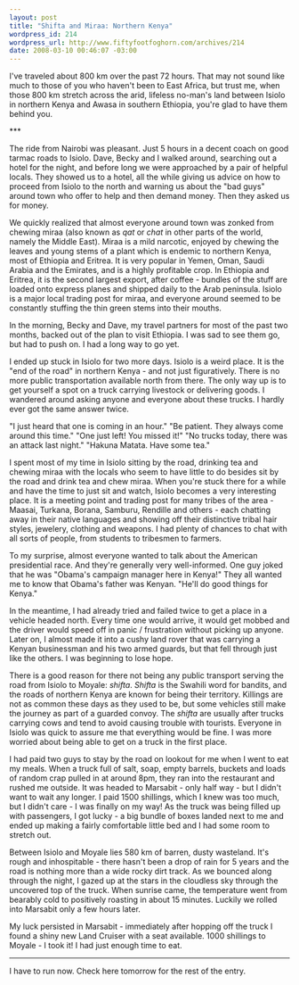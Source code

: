```yaml
--- 
layout: post
title: "Shifta and Miraa: Northern Kenya"
wordpress_id: 214
wordpress_url: http://www.fiftyfootfoghorn.com/archives/214
date: 2008-03-10 00:46:07 -03:00
---
```

I've traveled about 800 km over the past 72 hours. That may not sound like much to those of you who haven't been to East Africa, but trust me, when those 800 km stretch across the arid, lifeless no-man's land between Isiolo in northern Kenya and Awasa in southern Ethiopia, you're glad to have them behind you.

<div class="center">***</div>

The ride from Nairobi was pleasant. Just 5 hours in a decent coach on good tarmac roads to Isiolo. Dave, Becky and I walked around, searching out a hotel for the night, and before long we were approached by a pair of helpful locals. They showed us to a hotel, all the while giving us advice on how to proceed from Isiolo to the north and warning us about the "bad guys" around town who offer to help and then demand money. Then they asked us for money.

We quickly realized that almost everyone around town was zonked from chewing miraa (also known as <i>qat</i> or <i>chat</i> in other parts of the world, namely the Middle East). Miraa is a mild narcotic, enjoyed by chewing the leaves and young stems of a plant which is endemic to northern Kenya, most of Ethiopia and Eritrea. It is very popular in Yemen, Oman, Saudi Arabia and the Emirates, and is a highly profitable crop. In Ethiopia and Eritrea, it is the second largest export, after coffee - bundles of the stuff are loaded onto express planes and shipped daily to the Arab peninsula. Isiolo is a major local trading post for miraa, and everyone around seemed to be constantly stuffing the thin green stems into their mouths.

In the morning, Becky and Dave, my travel partners for most of the past two months, backed out of the plan to visit Ethiopia. I was sad to see them go, but had to push on. I had a long way to go yet.

I ended up stuck in Isiolo for two more days. Isiolo is a weird place. It is the "end of the road" in northern Kenya - and not just figuratively. There is no more public transportation available north from there. The only way up is to get yourself a spot on a truck carrying livestock or delivering goods. I wandered around asking anyone and everyone about these trucks. I hardly ever got the same answer twice.

"I just heard that one is coming in an hour."
"Be patient. They always come around this time."
"One just left! You missed it!"
"No trucks today, there was an attack last night."
"Hakuna Matata. Have some tea."

I spent most of my time in Isiolo sitting by the road, drinking tea and chewing miraa with the locals who seem to have little to do besides sit by the road and drink tea and chew miraa. When you're stuck there for a while and have the time to just sit and watch, Isiolo becomes a very interesting place. It is a meeting point and trading post for many tribes of the area - Maasai, Turkana, Borana, Samburu, Rendille and others - each chatting away in their native languages and showing off their distinctive tribal hair styles, jewelery, clothing and weapons. I had plenty of chances to chat with all sorts of people, from students to tribesmen to farmers.

To my surprise, almost everyone wanted to talk about the American presidential race. And they're generally very well-informed. One guy joked that he was "Obama's campaign manager here in Kenya!" They all wanted me to know that Obama's father was Kenyan. "He'll do good things for Kenya."

In the meantime, I had already tried and failed twice to get a place in a vehicle headed north. Every time one would arrive, it would get mobbed and the driver would speed off in panic / frustration without picking up anyone. Later on, I almost made it into a cushy land rover that was carrying a Kenyan businessman and his two armed guards, but that fell through just like the others. I was beginning to lose hope.

There is a good reason for there not being any public transport serving the road from Isiolo to Moyale: <em>shifta</em>. <em>Shifta</em> is the Swahili word for bandits, and the roads of northern Kenya are known for being their territory. Killings are not as common these days as they used to be, but some vehicles still make the journey as part of a guarded convoy. The <em>shifta</em> are usually after trucks carrying cows and tend to avoid causing trouble with tourists. Everyone in Isiolo was quick to assure me that everything would be fine. I was more worried about being able to get on a truck in the first place.

I had paid two guys to stay by the road on lookout for me when I went to eat my meals. When a truck full of salt, soap, empty barrels, buckets and loads of random crap pulled in at around 8pm, they ran into the restaurant and rushed me outside. It was headed to Marsabit - only half way - but I didn't want to wait any longer. I paid 1500 shillings, which I knew was too much, but I didn't care - I was finally on my way! As the truck was being filled up with passengers, I got lucky - a big bundle of boxes landed next to me and ended up making a fairly comfortable little bed and I had some room to stretch out.

Between Isiolo and Moyale lies 580 km of barren, dusty wasteland. It's rough and inhospitable - there hasn't been a drop of rain for 5 years and the road is nothing more than a wide rocky dirt track. As we bounced along through the night, I gazed up at the stars in the cloudless sky through the uncovered top of the truck. When sunrise came, the temperature went from bearably cold to positively roasting in about 15 minutes. Luckily we rolled into Marsabit only a few hours later.

My luck persisted in Marsabit - immediately after hopping off the truck I found a shiny new Land Cruiser with a seat available. 1000 shillings to Moyale - I took it! I had just enough time to eat.

***

I have to run now. Check here tomorrow for the rest of the entry.
